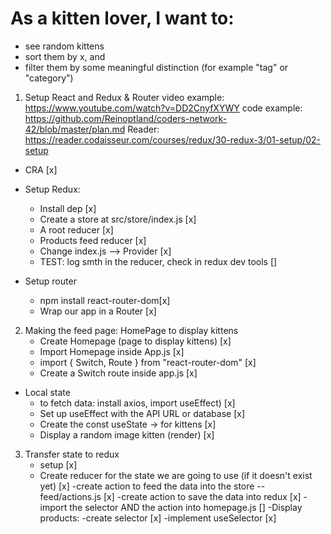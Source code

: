 # As a kitten lover, I want to:
- see random kittens
- sort them by x, and 
- filter them by some meaningful distinction (for example "tag" or "category")

1. Setup React and Redux & Router 
video example: https://www.youtube.com/watch?v=DD2CnyfXYWY
code example: https://github.com/Reinoptland/coders-network-42/blob/master/plan.md 
Reader: https://reader.codaisseur.com/courses/redux/30-redux-3/01-setup/02-setup 

- CRA [x]
- Setup Redux:

    - Install dep [x]
    - Create a store at src/store/index.js [x]
    - A root reducer [x]
    - Products feed reducer [x]
    - Change index.js --> Provider [x]
    - TEST: log smth in the reducer, check in redux dev tools []

- Setup router
    - npm install react-router-dom[x]
    - Wrap our app in a Router [x]

2. Making the feed page: HomePage to display kittens 
   - Create Homepage (page to display kittens) [x]
   - Import Homepage inside App.js [x]
   - import { Switch, Route } from "react-router-dom" [x]
   - Create a Switch route inside app.js [x]

 - Local state
    - to fetch data: install axios, import useEffect) [x]
     - Set up useEffect with the API URL or database [x]
     - Create the const useState -> for kittens [x]
    - Display a random image kitten  (render) [x] 

3. Transfer state to redux 
     - setup [x]
     -  Create reducer for the state we are going to use (if it doesn't exist yet) [x]
     -create action to feed the data into the store --feed/actions.js [x]
     -create action to save the data into redux [x]
     -import the selector AND the action into homepage.js []
     -Display products:
     -create selector [x]
     -implement useSelector [x]